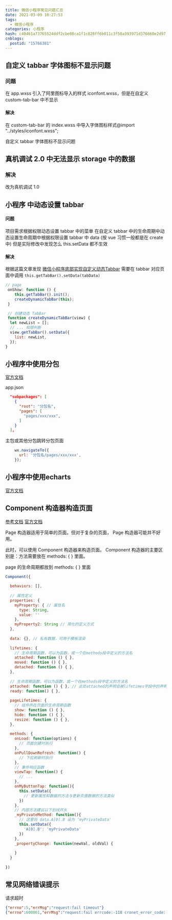 ```yaml
---
title: 微信小程序常见问题汇总
date: 2021-03-09 10:27:53
tags:
  - 微信小程序
categories: 小程序
hash: c40461a73765524ddf2cbe08ca1f1c828ff6b011c3f50a393971d376860e2d97
cnblogs:
  postid: "15766381"
---
```


## 自定义 tabbar 字体图标不显示问题

### 问题

在 app.wxss 引入了阿里图标导入的样式 iconfont.wxss，但是在自定义 custom-tab-bar 中不显示

#### 解决

在 custom-tab-bar 的 index.wxss 中导入字体图标样式@import "../styles/iconfont.wxss";

自定义 tabbar 字体图标不显示问题

## 真机调试 2.0 中无法显示 storage 中的数据

### 解决

改为真机调试 1.0

## 小程序 中动态设置 tabbar

#### 问题

项目需求根据权限动态设置 tabbar 中的菜单
在自定义 tabbar 中的生命周期中动态设置生命周期中根据权限设置 tabbar 中 data
(按 vue 习惯一般都是在 create 中) 但是实际修改中发现怎么 this.setData 都不生效

#### 解决

根据这篇文章发现 [微信小程序底部实现自定义动态Tabbar](https://www.cnblogs.com/hanzhe/p/14709918.html)
需要在 tabbar 对应页面中调用 `this.getTabBar().setData(tabData)`

```js
// page
 onShow: function () {
    this.getTabBar().init();
    createDynamicTabBar(this);
 }

 // 创建动态 TabBar
 function createDynamicTabBar(view) {
  let newList = [];
  // ... 权限判断
  view.getTabBar().setData({
    list: newList,
  });
}
```

## 小程序中使用分包

[官方文档](https://developers.weixin.qq.com/miniprogram/dev/framework/subpackages/basic.html)

app.json

```json
  "subpackages": [
    {
      "root": "分包名",
      "pages": [
        "pages/xxx/xxx",
      ]
    }
  ],
```

主包或其他分包跳转分包页面

```js
    wx.navigateTo({
      url: '分包名/pages/xxx/xxx',
    });
```

## 小程序中使用echarts

[官方文档](https://github.com/ecomfe/echarts-for-weixin)

## Component 构造器构造页面

[参考文档](https://blog.csdn.net/ssdate/article/details/107034606)
[官方文档](https://developers.weixin.qq.com/miniprogram/dev/framework/custom-component/component.html)

Page 构造器适用于简单的页面。但对于复杂的页面， Page 构造器可能并不好用。

此时，可以使用 Component 构造器来构造页面。 Component 构造器的主要区别是：方法需要放在 methods: { } 里面。

page 的生命周期都放到 methods: { } 里面

```js
Component({
 
  behaviors: [],
 
  // 属性定义 
  properties: {
    myProperty: { // 属性名
      type: String,
      value: ''
    },
    myProperty2: String // 简化的定义方式
  },
 
  data: {}, // 私有数据，可用于模板渲染
 
  lifetimes: {
    // 生命周期函数，可以为函数，或一个在methods段中定义的方法名
    attached: function () { },
    moved: function () { },
    detached: function () { },
  },
 
  // 生命周期函数，可以为函数，或一个在methods段中定义的方法名
  attached: function () { }, // 此处attached的声明会被lifetimes字段中的声明覆盖
  ready: function() { },
 
  pageLifetimes: {
    // 组件所在页面的生命周期函数
    show: function () { },
    hide: function () { },
    resize: function () { },
  },
 
  methods: {
    onLoad: function(options) {
      // 页面创建时执行
    },
    onPullDownRefresh: function() {
      // 下拉刷新时执行
    },
    // 事件响应函数
    viewTap: function() {
      // ...
    },
    onMyButtonTap: function(){
      this.setData({
        // 更新属性和数据的方法与更新页面数据的方法类似
      })
    },
    // 内部方法建议以下划线开头
    _myPrivateMethod: function(){
      // 这里将 data.A[0].B 设为 'myPrivateData'
      this.setData({
        'A[0].B': 'myPrivateData'
      })
    },
    _propertyChange: function(newVal, oldVal) {
 
    }
  }
 
})

```

## 常见网络错误提示

请求超时

```json
{"errno":5,"errMsg":"request:fail timeout"}
{"errno":600001,"errMsg":"request:fail errcode:-118 cronet_error_code:-118 error_msg:net::ERR_CONNECTION_TIMED_OUT"}
```
